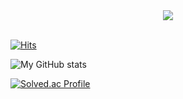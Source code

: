 <div align="center">
  <a href="https://g4daclom.tistory.com/">
    <img src="https://capsule-render.vercel.app/api?type=soft&color=auto&height=100&section=header&text=&#123'✋🏻hello%20world!'&#125&#59&fontSize=50&animation=blinking" />
  </a>
</div>
<br />

[![Hits](https://hits.seeyoufarm.com/api/count/incr/badge.svg?url=https%3A%2F%2Fgithub.com%2Fg4dalcom&count_bg=%2379C83D&title_bg=%23555555&icon=&icon_color=%23E7E7E7&title=hits&edge_flat=false)](https://hits.seeyoufarm.com)

![My GitHub stats](https://github-readme-stats.vercel.app/api?username=K-Junyyy&show_icons=true&theme=tokyonight)

[![Solved.ac Profile](http://mazassumnida.wtf/api/v2/generate_badge?boj=g4dalcom)](https://solved.ac/g4dalcom/)

